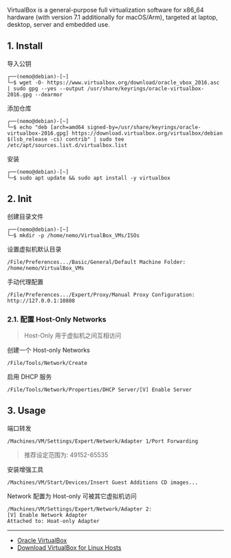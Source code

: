 VirtualBox is a general-purpose full virtualization software for x86_64 hardware (with version 7.1 additionally for macOS/Arm), targeted at laptop, desktop, server and embedded use.

## 1. Install

导入公钥

```
┌──(nemo@debian)-[~]
└─$ wget -O- https://www.virtualbox.org/download/oracle_vbox_2016.asc | sudo gpg --yes --output /usr/share/keyrings/oracle-virtualbox-2016.gpg --dearmor
```

添加仓库

```
┌──(nemo@debian)-[~]
└─$ echo "deb [arch=amd64 signed-by=/usr/share/keyrings/oracle-virtualbox-2016.gpg] https://download.virtualbox.org/virtualbox/debian $(lsb_release -cs) contrib" | sudo tee /etc/apt/sources.list.d/virtualbox.list
```

安装

```
┌──(nemo@debian)-[~]
└─$ sudo apt update && sudo apt install -y virtualbox
```

## 2. Init

创建目录文件

```
┌──(nemo@debian)-[~]
└─$ mkdir -p /home/nemo/VirtualBox_VMs/ISOs
```

设置虚拟机默认目录

```
/File/Preferences.../Basic/General/Default Machine Folder: /home/nemo/VirtualBox_VMs
```

手动代理配置

```
/File/Preferences.../Expert/Proxy/Manual Proxy Configuration: http://127.0.0.1:10808
```

### 2.1. 配置 Host-Only Networks

> Host-Only 用于虚拟机之间互相访问

创建一个 Host-only Networks

```
/File/Tools/Network/Create
```

启用 DHCP 服务

```
/File/Tools/Network/Properties/DHCP Server/[V] Enable Server
```

## 3. Usage

端口转发

```
/Machines/VM/Settings/Expert/Network/Adapter 1/Port Forwarding
```

> 推荐设定范围为: 49152-65535

安装增强工具

```
/Machines/VM/Start/Devices/Insert Guest Additions CD images...
```

Network 配置为 Host-only 可被其它虚拟机访问

```
/Machines/VM/Settings/Expert/Network/Adapter 2:
[V] Enable Network Adapter
Attached to: Hoat-only Adapter
```

---

- [Oracle VirtualBox](https://www.virtualbox.org/)
- [Download VirtualBox for Linux Hosts](https://www.virtualbox.org/wiki/Linux_Downloads)
